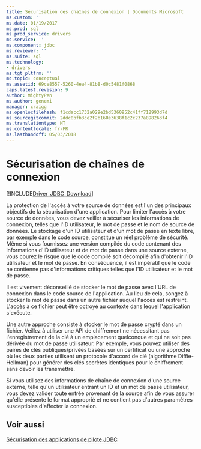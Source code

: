 ```yaml
---
title: Sécurisation des chaînes de connexion | Documents Microsoft
ms.custom: ''
ms.date: 01/19/2017
ms.prod: sql
ms.prod_service: drivers
ms.service: ''
ms.component: jdbc
ms.reviewer: ''
ms.suite: sql
ms.technology:
- drivers
ms.tgt_pltfrm: ''
ms.topic: conceptual
ms.assetid: 69ce8557-5260-4ea4-81b8-d0c5481f0868
caps.latest.revision: 9
author: MightyPen
ms.author: genemi
manager: craigg
ms.openlocfilehash: f1cdacc1732a029e2bd5360952c41ff712993d7d
ms.sourcegitcommit: 2ddc0bfb3ce2f2b160e3638f1c2c237a898263f4
ms.translationtype: HT
ms.contentlocale: fr-FR
ms.lasthandoff: 05/03/2018
---
```

# <a name="securing-connection-strings"></a>Sécurisation de chaînes de connexion
[!INCLUDE[Driver_JDBC_Download](../../includes/driver_jdbc_download.md)]

  La protection de l'accès à votre source de données est l'un des principaux objectifs de la sécurisation d'une application. Pour limiter l'accès à votre source de données, vous devez veiller à sécuriser les informations de connexion, telles que l'ID utilisateur, le mot de passe et le nom de source de données. Le stockage d'un ID utilisateur et d'un mot de passe en texte libre, par exemple dans le code source, constitue un réel problème de sécurité. Même si vous fournissez une version compilée du code contenant des informations d'ID utilisateur et de mot de passe dans une source externe, vous courez le risque que le code compilé soit décompilé afin d'obtenir l'ID utilisateur et le mot de passe. En conséquence, il est impératif que le code ne contienne pas d'informations critiques telles que l'ID utilisateur et le mot de passe.  
  
 Il est vivement déconseillé de stocker le mot de passe avec l'URL de connexion dans le code source de l'application. Au lieu de cela, songez à stocker le mot de passe dans un autre fichier auquel l'accès est restreint. L'accès à ce fichier peut être octroyé au contexte dans lequel l'application s'exécute.  
  
 Une autre approche consiste à stocker le mot de passe crypté dans un fichier. Veillez à utiliser une API de chiffrement ne nécessitant pas l'enregistrement de la clé à un emplacement quelconque et qui ne soit pas dérivée du mot de passe utilisateur. Par exemple, vous pouvez utiliser des paires de clés publiques/privées basées sur un certificat ou une approche où les deux parties utilisent un protocole d'accord de clé (algorithme Diffie-Hellman) pour générer des clés secrètes identiques pour le chiffrement sans devoir les transmettre.  
  
 Si vous utilisez des informations de chaîne de connexion d'une source externe, telle qu'un utilisateur entrant un ID et un mot de passe utilisateur, vous devez valider toute entrée provenant de la source afin de vous assurer qu'elle présente le format approprié et ne contient pas d'autres paramètres susceptibles d'affecter la connexion.  
  
## <a name="see-also"></a>Voir aussi  
 [Sécurisation des applications de pilote JDBC](../../connect/jdbc/securing-jdbc-driver-applications.md)  
  
  
